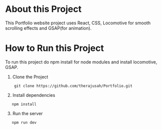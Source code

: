 # About this Project
This Portfolio website project uses React, CSS, Locomotive for smooth scrolling effects and GSAP(for animation).


# How to Run this Project
 To run this project do npm install for node modules and install locomotive, GSAP.
 
1. Clone the Project

```
    git clone https://github.com/therajusah/Portfolio.git
```

2. Install dependencies
```
   npm install
```

3. Run the server
```
   npm run dev
```





